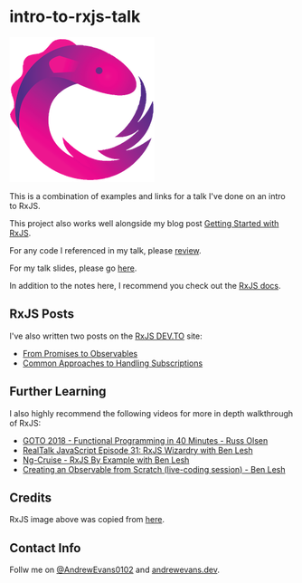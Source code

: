 # intro-to-rxjs-talk

![RxJS logo](images/RxJS.png)

This is a combination of examples and links for a talk I've done on an intro to RxJS.

This project also works well alongside my blog post [Getting Started with RxJS](https://rhythmandbinary.com/2020/02/12/getting-started-with-rxjs).

For any code I referenced in my talk, please [review](examples.md).

For my talk slides, please go [here](presentation/talk_slides.pptx).

In addition to the notes here, I recommend you check out the [RxJS docs](https://rxjs.dev/).

## RxJS Posts

I've also written two posts on the [RxJS DEV.TO](https://dev.to/rxjs) site:

- [From Promises to Observables](https://dev.to/rxjs/from-promises-to-observables-4bdk)
- [Common Approaches to Handling Subscriptions](https://dev.to/rxjs/common-approaches-to-handling-subscriptions-1nk7)

## Further Learning

I also highly recommend the following videos for more in depth walkthrough of RxJS:

- [GOTO 2018 - Functional Programming in 40 Minutes - Russ Olsen](https://www.youtube.com/watch?v=0if71HOyVjY)
- [RealTalk JavaScript Episode 31: RxJS Wizardry with Ben Lesh](https://realtalkjavascript.simplecast.com/episodes/39f4a2e2-1fe70e46)
- [Ng-Cruise - RxJS By Example with Ben Lesh](https://www.youtube.com/watch?v=K7AvXUNB2X8)
- [Creating an Observable from Scratch (live-coding session) - Ben Lesh](https://www.youtube.com/watch?v=m40cF91F8_A)

## Credits

RxJS image above was copied from [here](https://rxjs.dev/).

## Contact Info

Follw me on [@AndrewEvans0102](https://www.twitter.com/AndrewEvans0102) and [andrewevans.dev](https://www.andrewevans.dev).
